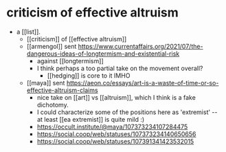 # criticism of effective altruism

- a [[list]].
  - [[criticism]] of [[effective altruism]]
  - [[armengol]]   sent https://www.currentaffairs.org/2021/07/the-dangerous-ideas-of-longtermism-and-existential-risk
    - against [[longtermism]]
    - I think perhaps a too partial take on the movement overall?
      - [[hedging]] is core to it IMHO
  - [[maya]] sent https://aeon.co/essays/art-is-a-waste-of-time-or-so-effective-altruism-claims
    - nice take on [[art]] vs [[altruism]], which I think is a fake dichotomy.
    - I could characterize some of the positions here as 'extremist' -- at least [[ea extremist]] is quite mild :)
    - https://occult.institute/@maya/107373234107284475
    - https://social.coop/web/statuses/107373234140650656
    - https://social.coop/web/statuses/107391341423532015

